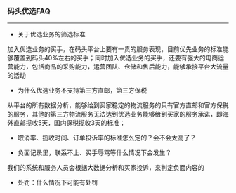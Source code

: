 ### 码头优选FAQ
---

* 关于优选业务的筛选标准

加入优选业务的买手，在码头平台上要有一贯的服务表现，目前优先业务的标准能够覆盖到码头40%左右的买手；同时加入优选业务的买手，还要有强大的电商运营能力，包括商品的采购能力，运营团队、仓储和售后能力，能够承接平台大流量的活动

* 为什么优选业务不支持第三方直邮，第三方保税

从平台的所有数据分析，能够给到买家稳定的物流服务的只有官方直邮和官方保税的服务，其他的第三方物流服务无法达到优选业务能够给到买家的服务承诺，即海外直邮揽收5天，国内保税揽收3天的标准；

* 取消率、揽收时间、订单投诉率的标准怎么定的？会不会太高了？


* 负面记录里，联系不上、买手辱骂等什么情况下会发生？

我们的系统和服务人员会根据大数据分析和买家投诉，来判定负面内容的

* 处罚：什么情况下可能有处罚





